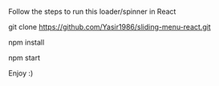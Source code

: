 Follow the steps to run this loader/spinner in React

git clone https://github.com/Yasir1986/sliding-menu-react.git

npm install

npm start

Enjoy :)

